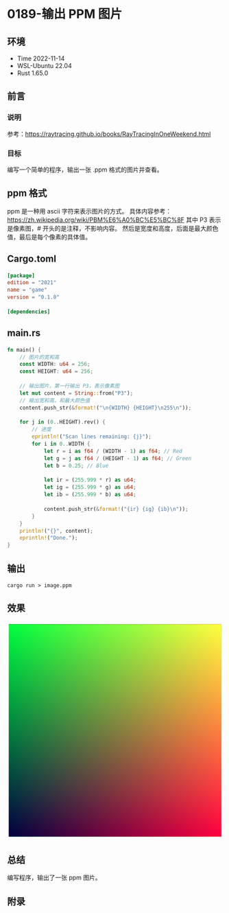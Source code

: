 # 0189-输出 PPM 图片

## 环境

- Time 2022-11-14
- WSL-Ubuntu 22.04
- Rust 1.65.0

## 前言

### 说明

参考：<https://raytracing.github.io/books/RayTracingInOneWeekend.html>

### 目标

编写一个简单的程序，输出一张 .ppm 格式的图片并查看。

## ppm 格式

ppm 是一种用 ascii 字符来表示图片的方式。
具体内容参考：<https://zh.wikipedia.org/wiki/PBM%E6%A0%BC%E5%BC%8F>
其中 P3 表示是像素图，# 开头的是注释，不影响内容。
然后是宽度和高度，后面是最大颜色值，最后是每个像素的具体值。

## Cargo.toml

```toml
[package]
edition = "2021"
name = "game"
version = "0.1.0"

[dependencies]
```

## main.rs

```Rust
fn main() {
    // 图片的宽和高
    const WIDTH: u64 = 256;
    const HEIGHT: u64 = 256;

    // 输出图片，第一行输出 P3，表示像素图
    let mut content = String::from("P3");
    // 输出宽和高，和最大颜色值
    content.push_str(&format!("\n{WIDTH} {HEIGHT}\n255\n"));

    for j in (0..HEIGHT).rev() {
        // 进度
        eprintln!("Scan lines remaining: {j}");
        for i in 0..WIDTH {
            let r = i as f64 / (WIDTH - 1) as f64; // Red
            let g = j as f64 / (HEIGHT - 1) as f64; // Green
            let b = 0.25; // Blue

            let ir = (255.999 * r) as u64;
            let ig = (255.999 * g) as u64;
            let ib = (255.999 * b) as u64;

            content.push_str(&format!("{ir} {ig} {ib}\n"));
        }
    }
    println!("{}", content);
    eprintln!("Done.");
}
```

## 输出

```text
cargo run > image.ppm
```

## 效果

![输出ppm图片][1]

## 总结

编写程序，输出了一张 ppm 图片。

[1]: images/print-ppm.png

## 附录
